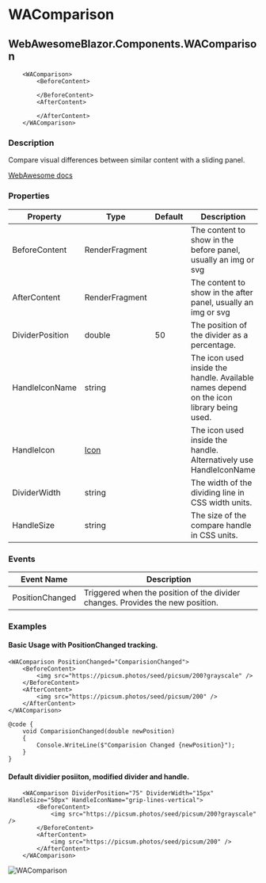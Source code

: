 ﻿# WAComparison
## WebAwesomeBlazor.Components.WAComparison

```HTML+Razor
    <WAComparison>
        <BeforeContent>

        </BeforeContent>
        <AfterContent>

        </AfterContent>
    </WAComparison>
```

### Description
Compare visual differences between similar content with a sliding panel.

[WebAwesome docs](https://webawesome.com/docs/components/comparison/)

### Properties
| Property | Type   | Default | Description                              |
|----------|--------|---------|------------------------------------------|
| BeforeContent | RenderFragment |  | The content to show in the before panel, usually an img or svg |
| AfterContent | RenderFragment |  | The content to show in the after panel, usually an img or svg |
| DividerPosition | double | 50 | The position of the divider as a percentage. |
| HandleIconName | string |  | The icon used inside the handle. Available names depend on the icon library being used. |
| HandleIcon | [Icon](/docs/IconClass.md) |  | The icon used inside the handle. Alternatively use HandleIconName |
| DividerWidth | string |  | The width of the dividing line in CSS width units. |
| HandleSize | string |  | The size of the compare handle in CSS units. |

### Events
| Event Name  | Description                              |
|-------------|------------------------------------------|
| PositionChanged   | Triggered when the position of the divider changes. Provides the new position. |

### Examples

#### Basic Usage with PositionChanged tracking.
```HTML+Razor
<WAComparison PositionChanged="ComparisionChanged">
    <BeforeContent>
        <img src="https://picsum.photos/seed/picsum/200?grayscale" />
    </BeforeContent>
    <AfterContent>
        <img src="https://picsum.photos/seed/picsum/200" />
    </AfterContent>
</WAComparison>

@code {
    void ComparisionChanged(double newPosition)
    {
        Console.WriteLine($"Comparision Changed {newPosition}");
    }
}
```

#### Default dividier posiiton, modified divider and handle.
```HTML+Razor
    <WAComparison DividerPosition="75" DividerWidth="15px" HandleSize="50px" HandleIconName="grip-lines-vertical">
        <BeforeContent>
            <img src="https://picsum.photos/seed/picsum/200?grayscale" />
        </BeforeContent>
        <AfterContent>
            <img src="https://picsum.photos/seed/picsum/200" />
        </AfterContent>
    </WAComparison>
```

![WAComparison](https://github.com/user-attachments/assets/276a61a8-b0c1-4abb-a44b-4789815434dc)